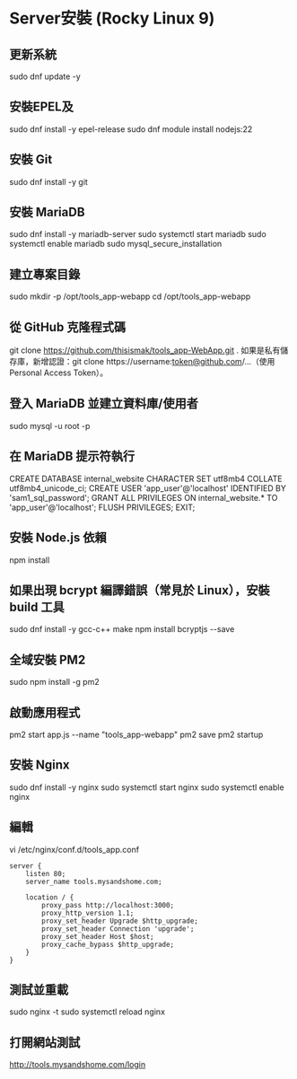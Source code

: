 # Server安裝 (Rocky Linux 9)
## 更新系統
sudo dnf update -y
## 安裝EPEL及
sudo dnf install -y epel-release
sudo dnf module install nodejs:22
## 安裝 Git
sudo dnf install -y git
## 安裝 MariaDB
sudo dnf install -y mariadb-server
sudo systemctl start mariadb
sudo systemctl enable mariadb
sudo mysql_secure_installation
## 建立專案目錄
sudo mkdir -p /opt/tools_app-webapp
cd /opt/tools_app-webapp
## 從 GitHub 克隆程式碼
git clone https://github.com/thisismak/tools_app-WebApp.git .
如果是私有儲存庫，新增認證：git clone https://username:token@github.com/...（使用 Personal Access Token）。
## 登入 MariaDB 並建立資料庫/使用者
sudo mysql -u root -p
## 在 MariaDB 提示符執行
CREATE DATABASE internal_website CHARACTER SET utf8mb4 COLLATE utf8mb4_unicode_ci;
CREATE USER 'app_user'@'localhost' IDENTIFIED BY 'sam1_sql_password';
GRANT ALL PRIVILEGES ON internal_website.* TO 'app_user'@'localhost';
FLUSH PRIVILEGES;
EXIT;
## 安裝 Node.js 依賴
npm install
## 如果出現 bcrypt 編譯錯誤（常見於 Linux），安裝 build 工具
sudo dnf install -y gcc-c++ make
npm install bcryptjs --save
## 全域安裝 PM2
sudo npm install -g pm2
## 啟動應用程式
pm2 start app.js --name "tools_app-webapp"
pm2 save
pm2 startup
## 安裝 Nginx
sudo dnf install -y nginx
sudo systemctl start nginx
sudo systemctl enable nginx
## 編輯 
vi /etc/nginx/conf.d/tools_app.conf
```
server {
    listen 80;
    server_name tools.mysandshome.com;

    location / {
        proxy_pass http://localhost:3000;
        proxy_http_version 1.1;
        proxy_set_header Upgrade $http_upgrade;
        proxy_set_header Connection 'upgrade';
        proxy_set_header Host $host;
        proxy_cache_bypass $http_upgrade;
    }
}
```
## 測試並重載
sudo nginx -t
sudo systemctl reload nginx
## 打開網站測試
http://tools.mysandshome.com/login